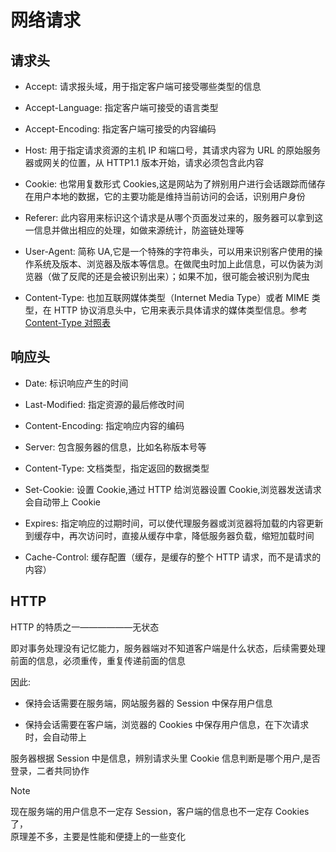 # 网络请求

## 请求头

- Accept: 请求报头域，用于指定客户端可接受哪些类型的信息

- Accept-Language: 指定客户端可接受的语言类型

- Accept-Encoding: 指定客户端可接受的内容编码

- Host: 用于指定请求资源的主机 IP 和端口号，其请求内容为 URL 的原始服务器或网关的位置，从 HTTP1.1 版本开始，请求必须包含此内容

- Cookie: 也常用复数形式 Cookies,这是网站为了辨别用户进行会话跟踪而储存在用户本地的数据，它的主要功能是维持当前访问的会话，识别用户身份

- Referer: 此内容用来标识这个请求是从哪个页面发过来的，服务器可以拿到这一信息并做出相应的处理，如做来源统计，防盗链处理等

- User-Agent: 简称 UA,它是一个特殊的字符串头，可以用来识别客户使用的操作系统及版本、浏览器及版本等信息。在做爬虫时加上此信息，可以伪装为浏览器（做了反爬的还是会被识别出来）；如果不加，很可能会被识别为爬虫

- Content-Type: 也加互联网媒体类型（Internet Media Type）或者 MIME 类型，在 HTTP 协议消息头中，它用来表示具体请求的媒体类型信息。参考[Content-Type 对照表](http://tool.oschina.net/commons)

## 响应头

- Date: 标识响应产生的时间

- Last-Modified: 指定资源的最后修改时间

- Content-Encoding: 指定响应内容的编码

- Server: 包含服务器的信息，比如名称版本号等

- Content-Type: 文档类型，指定返回的数据类型

- Set-Cookie: 设置 Cookie,通过 HTTP 给浏览器设置 Cookie,浏览器发送请求会自动带上 Cookie

- Expires: 指定响应的过期时间，可以使代理服务器或浏览器将加载的内容更新到缓存中，再次访问时，直接从缓存中拿，降低服务器负载，缩短加载时间

- Cache-Control: 缓存配置（缓存，是缓存的整个 HTTP 请求，而不是请求的内容）

## HTTP

HTTP 的特质之一——————无状态

即对事务处理没有记忆能力，服务器端对不知道客户端是什么状态，后续需要处理前面的信息，必须重传，重复传递前面的信息

因此:

- 保持会话需要在服务端，网站服务器的 Session 中保存用户信息

- 保持会话需要在客户端，浏览器的 Cookies 中保存用户信息，在下次请求时，会自动带上

服务器根据 Session 中是信息，辨别请求头里 Cookie 信息判断是哪个用户,是否登录，二者共同协作

> [!NOTE]
> 现在服务端的用户信息不一定存 Session，客户端的信息也不一定存 Cookies 了，  
> 原理差不多，主要是性能和便捷上的一些变化

